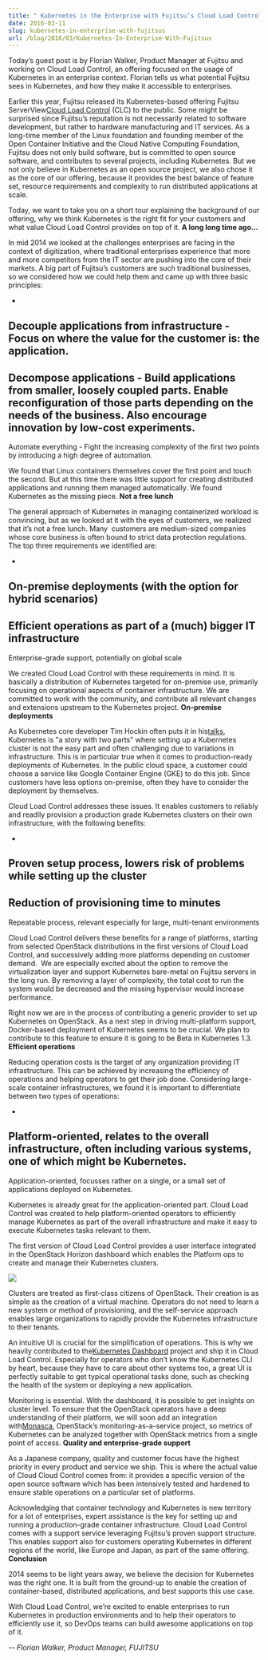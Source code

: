 ```yaml
---
title: " Kubernetes in the Enterprise with Fujitsu’s Cloud Load Control "
date: 2016-03-11
slug: kubernetes-in-enterprise-with-fujitsus
url: /blog/2016/03/Kubernetes-In-Enterprise-With-Fujitsus
---
```

Today’s guest post is by Florian Walker, Product Manager at Fujitsu and working on Cloud Load Control, an offering focused on the usage of Kubernetes in an enterprise context. Florian tells us what potential Fujitsu sees in Kubernetes, and how they make it accessible to enterprises.

Earlier this year, Fujitsu released its Kubernetes-based offering Fujitsu ServerView[Cloud Load Control](http://www.fujitsu.com/software/clc/) (CLC) to the public. Some might be surprised since Fujitsu’s reputation is not necessarily related to software development, but rather to hardware manufacturing and IT services. As a long-time member of the Linux foundation and founding member of the ​Open Container Initiative and the Cloud Native Computing Foundation, Fujitsu does not only build software, but is committed to open source software, and contributes to several projects, including Kubernetes. But we not only believe in Kubernetes as an open source project, we also chose it as the core of our offering, because it provides the best balance of feature set, resource requirements and complexity to run distributed applications at scale.

Today, we want to take you on a short tour explaining the background of our offering, why we think Kubernetes is the right fit for your customers and what value Cloud Load Control provides on top of it.
**A long long time ago…**  

In mid 2014 we looked at the challenges enterprises are facing in the context of digitization, where traditional enterprises experience that more and more competitors from the IT sector are pushing into the core of their markets. A big part of Fujitsu’s customers are such traditional businesses, so we considered how we could help them and came up with three basic principles:

-
Decouple applications from infrastructure - Focus on where the value for the customer is: the application.
-
Decompose applications - Build applications from smaller, loosely coupled parts. Enable reconfiguration of those parts depending on the needs of the business. Also encourage innovation by low-cost experiments.
-
Automate everything - Fight the increasing complexity of the first two points by introducing a high degree of automation.

We found that Linux containers themselves cover the first point and touch the second. But at this time there was little support for creating distributed applications and running them managed automatically. We found Kubernetes as the missing piece.
**Not a free lunch**  

The general approach of Kubernetes in managing containerized workload is convincing, but as we looked at it with the eyes of customers, we realized that it’s not a free lunch. Many &nbsp;customers are medium-sized companies whose core business is often bound to strict data protection regulations. The top three requirements we identified are:

-
On-premise deployments (with the option for hybrid scenarios)
-
Efficient operations as part of a (much) bigger IT infrastructure
-
Enterprise-grade support, potentially on global scale

We created Cloud Load Control with these requirements in mind. It is basically a distribution of Kubernetes targeted for on-premise use, primarily focusing on operational aspects of container infrastructure. We are committed to work with the community, and contribute all relevant changes and extensions upstream to the Kubernetes project.
**On-premise deployments**  

As Kubernetes core developer Tim Hockin often puts it in his[talks](https://speakerdeck.com/thockin), Kubernetes is "a story with two parts" where setting up a Kubernetes cluster is not the easy part and often challenging due to variations in infrastructure. This is in particular true when it comes to production-ready deployments of Kubernetes. In the public cloud space, a customer could choose a service like Google Container Engine (GKE) to do this job. Since customers have less options on-premise, often they have to consider the deployment by themselves.

Cloud Load Control addresses these issues. It enables customers to reliably and readily provision a production grade Kubernetes clusters on their own infrastructure, with the following benefits:

-
Proven setup process, lowers risk of problems while setting up the cluster
-
Reduction of provisioning time to minutes
-
Repeatable process, relevant especially for large, multi-tenant environments

Cloud Load Control delivers these benefits for a range of platforms, starting from selected OpenStack distributions in the first versions of Cloud Load Control, and successively adding more platforms depending on customer demand. &nbsp;We are especially excited about the option to remove the virtualization layer and support Kubernetes bare-metal on Fujitsu servers in the long run. By removing a layer of complexity, the total cost to run the system would be decreased and the missing hypervisor would increase performance.

Right now we are in the process of contributing a generic provider to set up Kubernetes on OpenStack. As a next step in driving multi-platform support, Docker-based deployment of Kubernetes seems to be crucial. We plan to contribute to this feature to ensure it is going to be Beta in Kubernetes 1.3.
**Efficient operations**  

Reducing operation costs is the target of any organization providing IT infrastructure. This can be achieved by increasing the efficiency of operations and helping operators to get their job done. Considering large-scale container infrastructures, we found it is important to differentiate between two types of operations:

-
Platform-oriented, relates to the overall infrastructure, often including various systems, one of which might be Kubernetes.
-
Application-oriented, focusses rather on a single, or a small set of applications deployed on Kubernetes.

Kubernetes is already great for the application-oriented part. Cloud Load Control was created to help platform-oriented operators to efficiently manage Kubernetes as part of the overall infrastructure and make it easy to execute Kubernetes tasks relevant to them.

The first version of Cloud Load Control provides a user interface integrated in the OpenStack Horizon dashboard which enables the Platform ops to create and manage their Kubernetes clusters.

 ![](https://lh3.googleusercontent.com/s_ZBCL1arPc3SiO2vW6OYcNIp0ZPPoNboFQX1ly0ZB_m8LTJ5krzQZjR9_xyHBHc6k6KRHpTmzmoidUqhDiV4f6SMRR7wmb0-9CgXo1TRQQFa-4mwlOfri6QieHPYdHVg2B0K2oE)

Clusters are treated as first-class citizens of OpenStack. Their creation is as simple as the creation of a virtual machine. Operators do not need to learn a new system or method of provisioning, and the self-service approach enables large organizations to rapidly provide the Kubernetes infrastructure to their tenants.

An intuitive UI is crucial for the simplification of operations. This is why we heavily contributed to the[Kubernetes Dashboard](https://github.com/kubernetes/dashboard) project and ship it in Cloud Load Control. Especially for operators who don’t know the Kubernetes CLI by heart, because they have to care about other systems too, a great UI is perfectly suitable to get typical operational tasks done, such as checking the health of the system or deploying a new application.

Monitoring is essential. With the dashboard, it is possible to get insights on cluster level. To ensure that the OpenStack operators have a deep understanding of their platform, we will soon add an integration with[Monasca](https://wiki.openstack.org/wiki/Monasca), OpenStack’s monitoring-as-a-service project, so metrics of Kubernetes can be analyzed together with OpenStack metrics from a single point of access.
**Quality and enterprise-grade support**  

As a Japanese company, quality and customer focus have the highest priority in every product and service we ship. This is where the actual value of Cloud Cloud Control comes from: it provides a specific version of the open source software which has been intensively tested and hardened to ensure stable operations on a particular set of platforms.

Acknowledging that container technology and Kubernetes is new territory for a lot of enterprises, expert assistance is the key for setting up and running a production-grade container infrastructure. Cloud Load Control comes with a support service leveraging Fujitsu’s proven support structure. This enables support also for customers operating Kubernetes in different regions of the world, like Europe and Japan, as part of the same offering.
**Conclusion**  

2014 seems to be light years away, we believe the decision for Kubernetes was the right one. It is built from the ground-up to enable the creation of container-based, distributed applications, and best supports this use case.

With Cloud Load Control, we’re excited to enable enterprises to run Kubernetes in production environments and to help their operators to efficiently use it, so DevOps teams can build awesome applications on top of it.



_-- Florian Walker, Product Manager, FUJITSU_
